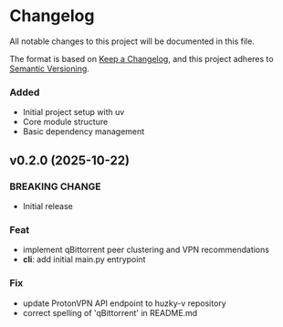 # Changelog

All notable changes to this project will be documented in this file.

The format is based on [Keep a Changelog](https://keepachangelog.com/en/1.0.0/),
and this project adheres to [Semantic Versioning](https://semver.org/spec/v2.0.0.html).

### Added

- Initial project setup with uv
- Core module structure
- Basic dependency management

## v0.2.0 (2025-10-22)

### BREAKING CHANGE

- Initial release

### Feat

- implement qBittorrent peer clustering and VPN recommendations
- **cli**: add initial main.py entrypoint

### Fix

- update ProtonVPN API endpoint to huzky-v repository
- correct spelling of 'qBittorrent' in README.md

